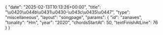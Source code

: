 {
    "date": "2025-02-13T10:13:26+00:00",
    "title": "\u0420\u044b\u0431\u0430-\u043c\u0435\u0447",
    "type": "miscellaneous",
    "layout": "songpage",
    "params": {
        "id": "zanaves",
        "tonality": "Hm",
        "year": "2020",
        "chordsStartAt": 50,
        "textFinishAtLine": 76
    }
}
